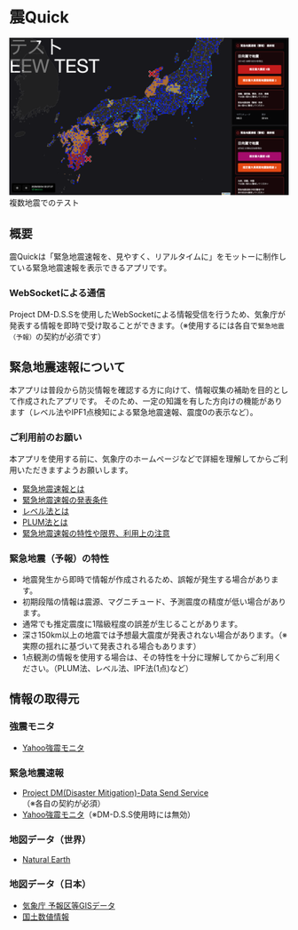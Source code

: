 # 震Quick

<div style="text-align: center;">
    <img src="images/screenshot.png" alt="screenshot" style="max-width: 100%; height: auto;">
</div>
複数地震でのテスト

## 概要

震Quickは「緊急地震速報を、見やすく、リアルタイムに」をモットーに制作している緊急地震速報を表示できるアプリです。

### WebSocketによる通信
Project DM-D.S.Sを使用したWebSocketによる情報受信を行うため、気象庁が発表する情報を即時で受け取ることができます。（※使用するには各自で`緊急地震（予報）`の契約が必須です）

## 緊急地震速報について
本アプリは普段から防災情報を確認する方に向けて、情報収集の補助を目的として作成されたアプリです。
そのため、一定の知識を有した方向けの機能があります（レベル法やIPF1点検知による緊急地震速報、震度0の表示など）。

### ご利用前のお願い
本アプリを使用する前に、気象庁のホームページなどで詳細を理解してからご利用いただきますようお願いします。

- [緊急地震速報とは](https://www.data.jma.go.jp/svd/eew/data/nc/shikumi/whats-eew.html)
- [緊急地震速報の発表条件](https://www.data.jma.go.jp/svd/eew/data/nc/shikumi/shousai.html#2)
- [レベル法とは](https://www.data.jma.go.jp/eew/data/nc/katsuyou/reference.pdf#page=15)
- [PLUM法とは](https://www.data.jma.go.jp/svd/eew/data/nc/plum/index.html)
- [緊急地震速報の特性や限界、利用上の注意](https://www.data.jma.go.jp/svd/eew/data/nc/shikumi/tokusei.html)

### 緊急地震（予報）の特性
- 地震発生から即時で情報が作成されるため、誤報が発生する場合があります。
- 初期段階の情報は震源、マグニチュード、予測震度の精度が低い場合があります。
- 通常でも推定震度に1階級程度の誤差が生じることがあります。
- 深さ150km以上の地震では予想最大震度が発表されない場合があります。（※実際の揺れに基づいて発表される場合もあります）
- 1点観測の情報を使用する場合は、その特性を十分に理解してからご利用ください。（PLUM法、レベル法、IPF法(1点)など）

## 情報の取得元
### 強震モニタ
- [Yahoo強震モニタ](https://typhoon.yahoo.co.jp/weather/jp/earthquake/kyoshin/)

### 緊急地震速報
- [Project DM(Disaster Mitigation)-Data Send Service](https://dmdata.jp/docs/telegrams/)（※各自の契約が必須）
- [Yahoo強震モニタ](https://typhoon.yahoo.co.jp/weather/jp/earthquake/kyoshin/)（※DM-D.S.S使用時には無効）

### 地図データ（世界）
- [Natural Earth](https://www.naturalearthdata.com/)

### 地図データ（日本）
- [気象庁 予報区等GISデータ](https://www.data.jma.go.jp/developer/gis.html)
- [国土数値情報](https://nlftp.mlit.go.jp/ksj/gml/datalist/KsjTmplt-N03-v3_1.html)
